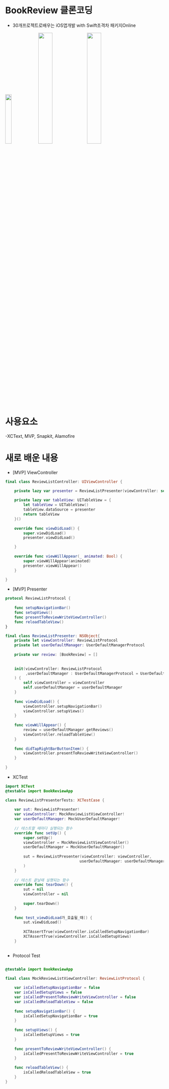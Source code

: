 # BookReview 클론코딩 
- 30개프로젝트로배우는 iOS앱개발 with Swift초격차 패키지Online

<img src="https://user-images.githubusercontent.com/26668309/159628867-58be5eee-f790-40c2-a3b8-75dd2f3f669c.png" width = 20%> <img src="https://user-images.githubusercontent.com/26668309/159628970-f2157e84-141d-4914-b288-21c1174fce44.png" width = 30%> <img src="https://user-images.githubusercontent.com/26668309/159629291-bbd70366-c573-4b8f-a8d7-cd8e66b39363.png" width = 30%> 


# 사용요소 
-XCText, MVP, Snapkit, Alamofire 

# 새로 배운 내용 

- [MVP] ViewController 

```Swift 
final class ReviewListController: UIViewController {

    private lazy var presenter = ReviewListPresenter(viewController: self)
    
    private lazy var tableView: UITableView = {
        let tableView = UITableView()
        tableView.dataSource = presenter
        return tableView
    }()
    
    override func viewDidLoad() {
        super.viewDidLoad()
        presenter.viewDidLoad()

    }
    
    override func viewWillAppear(_ animated: Bool) {
        super.viewWillAppear(animated)
        presenter.viewWillAppear()
    }

}
```

- [MVP] Presenter 

```Swift 
protocol ReviewListProtocol {
    
    func setupNavigationBar()
    func setupViews()
    func presentToReviewWriteViewController()
    func reloadTableView()
}

final class ReviewListPresenter: NSObject{
    private let viewController: ReviewListProtocol
    private let userDefaultManager: UserDefaultManagerProtocol
    
    private var review: [BookReview] = []
    
    
    init(viewController: ReviewListProtocol
         ,userDefaultManager : UserDefaultManagerProtocol = UserDefaultManager()
    ) {
        self.viewController = viewController
        self.userDefaultManager = userDefaultManager
    }
    
    func viewDidLoad() {
        viewController.setupNavigationBar()
        viewController.setupViews()
    }
    
    func viewWillAppear() {
        review = userDefaultManager.getReviews()
        viewController.reloadTableView()
    }
    
    func didTapRightBarButtonItem() {
        viewController.presentToReviewWriteViewController()
    }
    
}
```
- XCTest 

```Swift 
import XCTest
@testable import BookReviewApp

class ReviewListPresenterTests: XCTestCase {
    
    var sut: ReviewListPresenter!
    var viewController: MockReviewListViewController!
    var userDefaultManager: MockUserDefaultManager!
    
    // 테스트할 때마다 실행되는 함수
    override func setUp() {
        super.setUp()
        viewController = MockReviewListViewController()
        userDefaultManager = MockUserDefaultManager()
        
        sut = ReviewListPresenter(viewController: viewController,
                                 userDefaultManager: userDefaultManager
        )
    }
    
    // 테스트 끝날때 실행되는 함수
    override func tearDown() {
        sut = nil
        viewController = nil
        
        super.tearDown()
    }
    
    func test_viewDidLoad가_호출될_때() {
        sut.viewDidLoad()
        
        XCTAssertTrue(viewController.isCalledSetupNavigationBar)
        XCTAssertTrue(viewController.isCalledSetupViews)
    }
   
```

- Protocol Test 

```Swift 

@testable import BookReviewApp

final class MockReviewListViewController: ReviewListProtocol {
    
    var isCalledSetupNavigationBar = false
    var isCalledSetupViews = false
    var isCalledPresentToReviewWriteViewController = false
    var isCalledReloadTableView = false
    
    func setupNavigationBar() {
        isCalledSetupNavigationBar = true
    }
    
    func setupViews() {
        isCalledSetupViews = true
    }
    
    func presentToReviewWriteViewController() {
        isCalledPresentToReviewWriteViewController = true
    }
    
    func reloadTableView() {
        isCalledReloadTableView = true
    }
}

```


